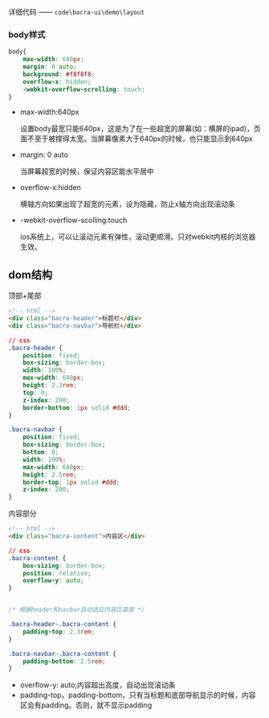 详细代码 —— `code\bacra-ui\demo\layout`

### body样式

```css
body{
    max-width: 640px;
    margin: 0 auto;
    background: #f8f8f8;
    overflow-x: hidden;
    -webkit-overflow-scrolling: touch;
}
```

- max-width:640px

  设置body最宽只能640px，这是为了在一些超宽的屏幕(如：横屏的ipad)，页面不至于被撑得太宽。当屏幕像素大于640px的时候，也只能显示到640px

- margin: 0 auto

  当屏幕超宽的时候，保证内容区能水平居中

- overflow-x:hidden

  横轴方向如果出现了超宽的元素，设为隐藏，防止x轴方向出现滚动条

- -webkit-overflow-scolling:touch

  ios系统上，可以让滚动元素有弹性，滚动更顺滑。只对webkit内核的浏览器生效。

## dom结构

顶部+尾部

```html
<!-- html -->
<div class="bacra-header">标题栏</div>
<div class="bacra-navbar">导航栏</div>
```

```css
// css
.bacra-header {
    position: fixed;
    box-sizing: border-box;
    width: 100%;
    max-width: 640px;
    height: 2.3rem;
    top: 0;
    z-index: 200;
    border-bottom: 1px solid #ddd;
}

.bacra-navbar {
    position: fixed;
    box-sizing: border-box;
    bottom: 0;
    width: 100%;
    max-width: 640px;
    height: 2.5rem;
    border-top: 1px solid #ddd;
    z-index: 200;
}
```

内容部分

```html
<!-- html -->
<div class="bacra-content">内容区</div>
```

```css
// css
.bacra-content {
    box-sizing: border-box;
    position: relative;
    overflow-y: auto;
}


/* 根据header和navbar自动适应内容区高度 */

.bacra-header~.bacra-content {
    padding-top: 2.3rem;
}

.bacra-navbar~.bacra-content {
    padding-bottom: 2.5rem;
}
```

- overflow-y: auto;内容超出高度，自动出现滚动条
- padding-top，padding-bottom，只有当标题和底部导航显示的时候，内容区会有padding。否则，就不显示padding
